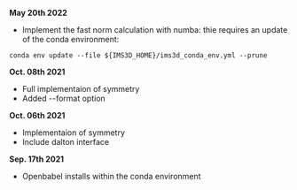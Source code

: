 __May  20th 2022__
* Implement the fast norm calculation with numba: thie requires an update of the conda environment:
```
conda env update --file ${IMS3D_HOME}/ims3d_conda_env.yml --prune
```

__Oct. 08th 2021__
* Full implementaion of symmetry
* Added --format option

__Oct. 06th 2021__
* Implementaion of symmetry
* Include dalton interface

__Sep. 17th 2021__
* Openbabel installs within the conda environment
